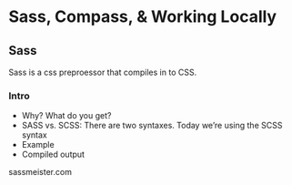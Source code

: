 # Sass, Compass, & Working Locally

## Sass

Sass is a css preproessor that compiles in to CSS. 

### Intro

-  Why? What do you get?
-  SASS vs. SCSS: There are two syntaxes. Today we’re using the SCSS syntax
-  Example
-  Compiled output

sassmeister.com